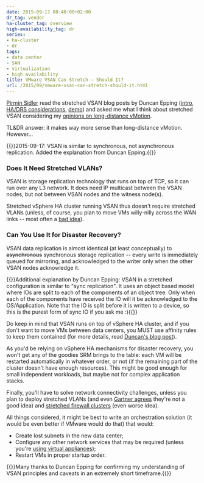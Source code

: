 ```yaml
---
date: 2015-09-17 08:40:00+02:00
dr_tag: vendor
ha-cluster_tag: overview
high-availability_tag: dr
series:
- ha-cluster
- dr
tags:
- data center
- SAN
- virtualization
- high availability
title: VMware VSAN Can Stretch – Should It?
url: /2015/09/vmware-vsan-can-stretch-should-it.html
---
```

[Pirmin Sidler](https://www.linkedin.com/pub/pirmin-sidler/56/2aa/445) read the stretched VSAN blog posts by Duncan Epping ([intro](http://www.yellow-bricks.com/2015/08/31/what-is-new-for-virtual-san-6-1/), [HA/DRS considerations](http://www.yellow-bricks.com/2015/09/09/hadrs-configuration-with-virtual-san-stretched-cluster-environment/), [demo](http://www.yellow-bricks.com/2015/09/10/virtual-san-stretched-clustering-demo/)) and asked me what I think about stretched VSAN considering my [opinions on long-distance vMotion](http://blog.ipspace.net/2015/02/before-talking-about-vmotion-across.html).

TL&DR answer: it makes way more sense than long-distance vMotion. However...
<!--more-->
{{<note update>}}2015-09-17: VSAN is similar to synchronous, not asynchronous replication. Added the explanation from Duncan Epping.{{</note>}}

### Does It Need Stretched VLANs?

VSAN is storage replication technology that runs on top of TCP, so it can run over any L3 network. It does need IP multicast between the VSAN nodes, but not between VSAN nodes and the witness node(s).

Stretched vSphere HA cluster running VSAN thus doesn't require stretched VLANs (unless, of course, you plan to move VMs willy-nilly across the WAN links -- most often a [bad idea](http://blog.ipspace.net/2015/01/latency-killer-of-spread-out.html)).

### Can You Use It for Disaster Recovery?

VSAN data replication is almost identical (at least conceptually) to ~~asynchronous~~ synchronous storage replication -- every write is immediately queued for mirroring, and acknowledged to the writer only when the other VSAN nodes acknowledge it.

{{<note>}}Additional explanation by Duncan Epping: VSAN in a stretched configuration is similar to \"sync replication\". It uses an object based model where IOs are split to each of the components of an object tree. Only when each of the components have received the IO will it be acknowledged to the OS/Application. Note that the IO is split before it is written to a device, so this is the purest form of sync IO if you ask me :){{</note>}}

Do keep in mind that VSAN runs on top of vSphere HA cluster, and if you don't want to move VMs between data centers, you MUST use affinity rules to keep them contained (for more details, read [Duncan's blog post](http://www.yellow-bricks.com/2015/09/09/hadrs-configuration-with-virtual-san-stretched-cluster-environment/)).

As you'd be relying on vSphere HA mechanisms for disaster recovery, you won't get any of the goodies SRM brings to the table: each VM will be restarted automatically in whatever order, or not (if the remaining part of the cluster doesn't have enough resources). This might be good enough for small independent workloads, but maybe not for complex application stacks.

Finally, you'll have to solve network connectivity challenges, unless you plan to deploy stretched VLANs (and even [Gartner agrees](http://blog.ipspace.net/2015/09/blessed-by-gartner-stretched-vlans-make.html) they're not a good idea) and [stretched firewall clusters](http://blog.ipspace.net/2011/04/distributed-firewalls-how-badly-do-you.html) (even worse idea).

All things considered, it might be best to write an orchestration solution (it would be even better if VMware would do that) that would:

-   Create lost subnets in the new data center;
-   Configure any other network services that may be required (unless you're [using virtual appliances](http://blog.ipspace.net/2013/05/simplify-your-disaster-recovery-with.html));
-   Restart VMs in proper startup order.

{{<note>}}Many thanks to Duncan Epping for confirming my understanding of VSAN principles and caveats in an extremely short timeframe.{{</note>}}
